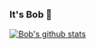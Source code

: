 ### It's Bob 👋

[![Bob's github stats](https://github-readme-stats.vercel.app/api?username=bob2314)](https://github.com/anuraghazra/github-readme-stats)

<!--
**bob2314/bob2314** is a ✨ _special_ ✨ repository because its `README.md` (this file) appears on your GitHub profile.

Here are some ideas to get you started:

- 🔭 I’m currently working on ...
- 🌱 I’m currently learning ...
- 👯 I’m looking to collaborate on ...
- 🤔 I’m looking for help with ...
- 💬 Ask me about ...
- 📫 How to reach me: ...
- 😄 Pronouns: ...
- ⚡ Fun fact: ...
-->
